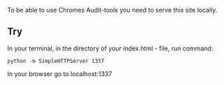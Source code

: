 To be able to use Chromes Audit-tools you need to serve this site locally.

## Try

In your terminal, in the directory of your index.html - file, run command:

`python -m SimpleHTTPServer 1337`

In your browser go to localhost:1337

